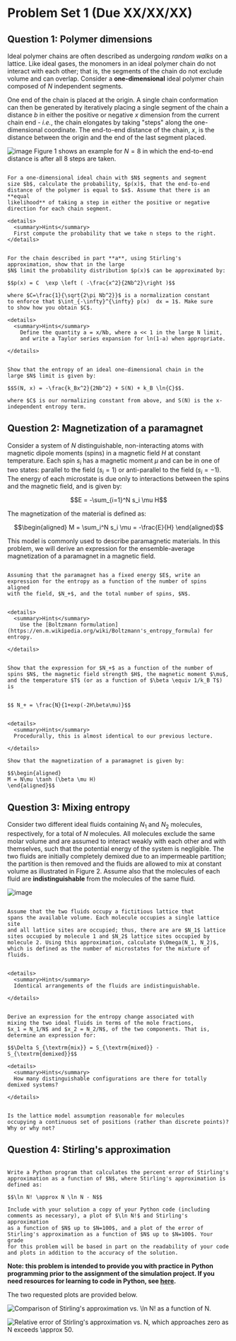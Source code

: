 # Problem Set 1 (Due XX/XX/XX) 

## Question 1: Polymer dimensions

Ideal polymer chains are often described as undergoing *random walks* on
a lattice. Like ideal gases, the monomers in an ideal polymer chain do
not interact with each other; that is, the segments of the chain do not
exclude volume and can overlap. Consider a **one-dimensional** ideal
polymer chain composed of $N$ independent segments.

One end of the chain is placed at the origin. A single chain conformation can then be
generated by iteratively placing a single segment of the chain a
distance $b$ in either the positive or negative $x$ dimension from the
current chain end - *i.e.*, the chain elongates by taking "steps" along
the one-dimensional coordinate. The end-to-end distance of the chain,
$x$, is the distance between the origin and the end of the last segment
placed. 

![image](pset_1_random_walk_fig.png)
Figure 1 shows an example for $N = 8$ in which the end-to-end distance is after all 8 steps are taken.

```{admonition} **(a)**

For a one-dimensional ideal chain with $N$ segments and segment
size $b$, calculate the probability, $p(x)$, that the end-to-end
distance of the polymer is equal to $x$. Assume that there is an **equal
likelihood** of taking a step in either the positive or negative
direction for each chain segment.

<details>
  <summary>Hints</summary>
  First compute the probability that we take n steps to the right.
</details>

```


```{admonition} **(b)**

For the chain described in part **a**, using Stirling's
approximation, show that in the large
$N$ limit the probability distribution $p(x)$ can be approximated by:

$$p(x) = C  \exp \left ( -\frac{x^2}{2Nb^2}\right )$$

where $C=\frac{1}{\sqrt{2\pi Nb^2}}$ is a normalization constant
to enforce that $\int_{-\infty}^{\infty} p(x)  dx = 1$. Make sure
to show how you obtain $C$.

<details>
  <summary>Hints</summary>
    Define the quantity a = x/Nb, where a << 1 in the large N limit,
    and write a Taylor series expansion for ln(1-a) when appropriate.

</details>

```


```{admonition} **(c)**

Show that the entropy of an ideal one-dimensional chain in the
large $N$ limit is given by:

$$S(N, x) = -\frac{k_Bx^2}{2Nb^2} + S(N) + k_B \ln{C}$$.

where $C$ is our normalizing constant from above, and S(N) is the x-independent entropy term.

```

## Question 2: Magnetization of a paramagnet

Consider a system of $N$ distinguishable, non-interacting atoms with
magnetic dipole moments (spins) in a magnetic field $H$ at constant
temperature. Each spin $s_i$ has a magnetic moment $\mu$ and can be in
one of two states: parallel to the field ($s_i = 1$) or anti-parallel to
the field ($s_i = -1$). The energy of each microstate is due only to
interactions between the spins and the magnetic field, and is given by:

$$E = -\sum_{i=1}^N s_i \mu H$$

The magnetization of the material is defined as:

$$\begin{aligned}
M = \sum_i^N s_i \mu = -\frac{E}{H}
\end{aligned}$$

This model is commonly used to describe paramagnetic materials. In this
problem, we will derive an expression for the ensemble-average
magnetization of a paramagnet in a magnetic field.


```{admonition} **(a)**

Assuming that the paramagnet has a fixed energy $E$, write an
expression for the entropy as a function of the number of spins aligned
with the field, $N_+$, and the total number of spins, $N$.


<details>
  <summary>Hints</summary>
    Use the [Boltzmann formulation](https://en.m.wikipedia.org/wiki/Boltzmann's_entropy_formula) for entropy.

</details>
```

```{admonition} **(b)**

Show that the expression for $N_+$ as a function of the number of
spins $N$, the magnetic field strength $H$, the magnetic moment $\mu$,
and the temperature $T$ (or as a function of $\beta \equiv 1/k_B T$) is


$$ N_+ = \frac{N}{1+exp(-2H\beta\mu)}$$


<details>
  <summary>Hints</summary>
  Procedurally, this is almost identical to our previous lecture.

</details>
```



```{admonition} **(c)**
Show that the magnetization of a paramagnet is given by:

$$\begin{aligned}
M = N\mu \tanh (\beta \mu H) 
\end{aligned}$$

```

## Question 3: Mixing entropy

Consider two different ideal fluids containing $N_1$ and $N_2$
molecules, respectively, for a total of $N$ molecules. All molecules
exclude the same molar volume and are assumed to interact weakly with
each other and with themselves, such that the potential energy of the
system is negligible. The two fluids are initially completely demixed
due to an impermeable partition; the partition is then removed and the
fluids are allowed to mix at constant volume as illustrated in Figure 2.
Assume also that the molecules of each fluid are **indistinguishable**
from the molecules of the same fluid.

![image](pset_1_mixing_entropy_fig.png)

```{admonition} **(a)**

Assume that the two fluids occupy a fictitious lattice that
spans the available volume. Each molecule occupies a single lattice site
and all lattice sites are occupied; thus, there are are $N_1$ lattice
sites occupied by molecule 1 and $N_2$ lattice sites occupied by
molecule 2. Using this approximation, calculate $\Omega(N_1, N_2)$,
which is defined as the number of microstates for the mixture of fluids.


<details>
  <summary>Hints</summary>
  Identical arrangements of the fluids are indistinguishable.

</details>

```

```{admonition} **(b)**

Derive an expression for the entropy change associated with
mixing the two ideal fluids in terms of the mole fractions,
$x_1 = N_1/N$ and $x_2 = N_2/N$, of the two components. That is,
determine an expression for:

$$\Delta S_{\textrm{mix}} = S_{\textrm{mixed}} - S_{\textrm{demixed}}$$

<details>
  <summary>Hints</summary>
  How many distinguishable configurations are there for totally demixed systems?

</details>

```

```{admonition} **(c)**

Is the lattice model assumption reasonable for molecules
occupying a continuous set of positions (rather than discrete points)?
Why or why not?

```

## Question 4: Stirling's approximation


```{admonition} Python Exercise

Write a Python program that calculates the percent error of Stirling's
approximation as a function of $N$, where Stirling's approximation is
defined as:

$$\ln N! \approx N \ln N - N$$

Include with your solution a copy of your Python code (including
comments as necessary), a plot of $\ln N!$ and Stirling's approximation
as a function of $N$ up to $N=100$, and a plot of the error of
Stirling's approximation as a function of $N$ up to $N=100$. Your grade
for this problem will be based in part on the readability of your code
and plots in addition to the accuracy of the solution.
```

**Note: this problem is intended to provide you with practice in Python
programming prior to the assignment of the simulation project. If you
need resources for learning to code in Python, see [here](https://sts.doit.wisc.edu/).**

The two requested plots are provided below. 

![Comparison of Stirling's approximation vs. $\ln N!$ as a function of
$N$.](pset_1_plot_stirling.png)

![Relative error of Stirling's approximation vs. $N$, which approaches
zero as $N$ exceeds
$\approx 50$.](pset_1_plot_stirling_error.png)
